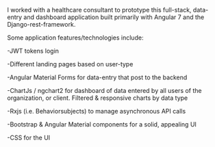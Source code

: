 
I worked with a healthcare consultant to prototype this full-stack, data-entry and dashboard application built primarily with Angular 7 and the Django-rest-framework.  

Some application features/technologies include:

-JWT tokens login

-Different landing pages based on user-type

-Angular Material Forms for data-entry that post to the backend

-ChartJs / ngchart2 for dashboard of data entered by all users of the organization, or client.  Filtered & responsive charts by data type

-Rxjs (i.e. Behaviorsubjects) to manage asynchronous API calls

-Bootstrap & Angular Material components for a solid, appealing UI

-CSS for the UI
